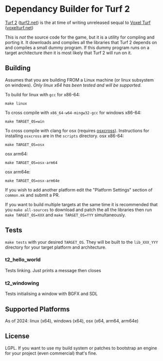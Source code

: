 # Dependancy Builder for Turf 2
[Turf 2](https://store.steampowered.com/app/1067420/Turf2/) ([turf2.net](https:://www.turf2.net)) is the at time of writing unreleased sequal to [Voxel Turf](https://store.steampowered.com/app/404530/Voxel_Turf/) ([voxelturf.net](https:://www.voxelturf.net))

This is *not* the source code for the game, but it is a utility for compling and porting it. It downloads and compiles all the libraries that Turf 2 depends on and compiles a small dummy program. If this dummy program runs on a target architecture *then* it is most likely that Turf 2 will run on it.


## Building
Assumes that you are building FROM a Linux machine (or linux subsystem on windows). *Only linux x64 has been tested and will be supported*.

To build for linux with `gcc` for x86-64:

`make linux`

To cross compile with `x86_64-w64-mingw32-gcc` for windows x86-64:

`make TARGET_OS=win`

To cross compile with clang for osx (requires [osxcross](https://github.com/tpoechtrager/osxcross)). Instructions for installing `osxcross` are in the `scripts` directory. 
osx x86-64:

`make TARGET_OS=osx`

osx arm64:

`make TARGET_OS=osx-arm64`

osx arm64e:

`make TARGET_OS=osx-arm64e`

If you wish to add another platform edit the "Platform Settings" section of `common.mk` and submit a PR.

If you want to build multiple targets at the same time it is recommended that you `make all-sources` to download and patch the all the libraries then run `make TARGET_OS=XXX` and `make TARGET_OS=YYY` simultaneously.


## Tests
`make tests` with your desired `TARGET_OS`. They will be built to the `lib_XXX_YYY` directory for your target platform and architecture.

### t2_hello_world
Tests linking. Just prints a message then closes

### t2_windowing
Tests initialising a window with BGFX and SDL



## Supported Platforms
As of 2024: linux (x64), windows (x64), osx (x64, arm64, arm64e)


## License
LGPL. If you want to use my build system or patches to bootstrap an engine for your project (even commercial) that's fine.
